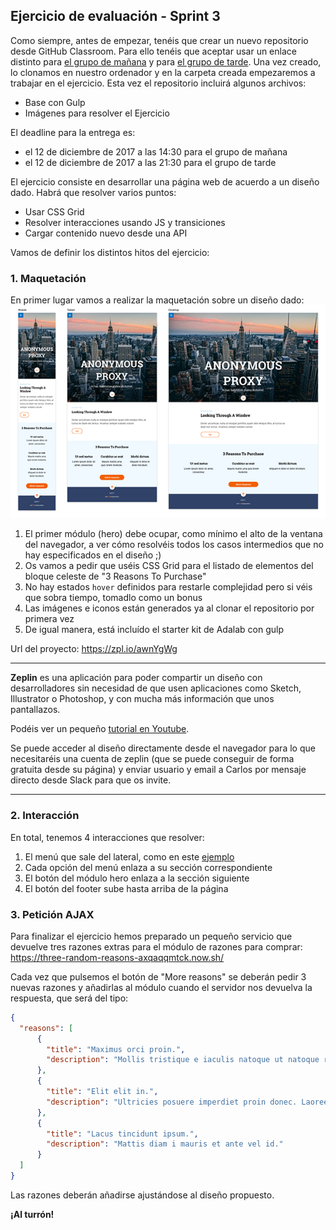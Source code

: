 ## Ejercicio de evaluación - Sprint 3

Como siempre, antes de empezar, tenéis que crear un nuevo repositorio desde GitHub Classroom. Para ello tenéis que aceptar usar un enlace distinto para [el grupo de mañana](https://classroom.github.com/a/yc9q-SOY) y para [el grupo de tarde](https://classroom.github.com/a/gAkpAoZW). Una vez creado, lo clonamos en nuestro ordenador y en la carpeta creada empezaremos a trabajar en el ejercicio. Esta vez el repositorio incluirá algunos archivos:  
* Base con Gulp
* Imágenes para resolver el Ejercicio

El deadline para la entrega es:
- el 12 de diciembre de 2017 a las 14:30 para el grupo de mañana
- el 12 de diciembre de 2017 a las 21:30 para el grupo de tarde

El ejercicio consiste en desarrollar una página web de acuerdo a un diseño dado. Habrá que resolver varios puntos:
- Usar CSS Grid
- Resolver interacciones usando JS y transiciones
- Cargar contenido nuevo desde una API

Vamos de definir los distintos hitos del ejercicio:

### 1. Maquetación

En primer lugar vamos a realizar la maquetación sobre un diseño dado:  
![Diseño sprint 3](assets/images/sprint3-design.png)

1. El primer módulo (hero) debe ocupar, como mínimo el alto de la ventana del navegador, a ver cómo resolvéis todos los casos intermedios que no hay especificados en el diseño ;)
2. Os vamos a pedir que uséis CSS Grid para el listado de elementos del bloque celeste de "3 Reasons To Purchase"
3. No hay estados `hover` definidos para restarle complejidad pero si véis que sobra tiempo, tomadlo como un bonus
4. Las imágenes e iconos están generados ya al clonar el repositorio por primera vez
5. De igual manera, está incluído el starter kit de Adalab con gulp

Url del proyecto: https://zpl.io/awnYgWg

***
**Zeplin** es una aplicación para poder compartir un diseño con desarrolladores sin necesidad de que usen aplicaciones como Sketch, Illustrator o Photoshop, y con mucha más información que unos pantallazos.

Podéis ver un pequeño [tutorial en Youtube](https://www.youtube.com/watch?time_continue=12&v=tbKZAGthUgQ).

Se puede acceder al diseño directamente desde el navegador para lo que necesitaréis una cuenta de zeplin (que se puede conseguir de forma gratuita desde su página) y enviar usuario y email a Carlos por mensaje directo desde Slack para que os invite.
***

### 2. Interacción
En total, tenemos 4 interacciones que resolver:
1. El menú que sale del lateral, como en este [ejemplo](https://marvelapp.com/7b61be1)
2. Cada opción del menú enlaza a su sección correspondiente
3. El botón del módulo hero enlaza a la sección siguiente
4. El botón del footer sube hasta arriba de la página


### 3. Petición AJAX
Para finalizar el ejercicio hemos preparado un pequeño servicio que devuelve tres razones extras para el módulo de razones para comprar: https://three-random-reasons-axqaqqmtck.now.sh/  

Cada vez que pulsemos el botón de "More reasons" se deberán pedir 3 nuevas razones y añadirlas al módulo cuando el servidor nos devuelva la respuesta, que será del tipo:

```json
{
  "reasons": [
      {
        "title": "Maximus orci proin.",
        "description": "Mollis tristique e iaculis natoque ut natoque rhoncus."
      },
      {
        "title": "Elit elit in.",
        "description": "Ultricies posuere imperdiet proin donec. Laoreet ultrices amet."
      },
      {
        "title": "Lacus tincidunt ipsum.",
        "description": "Mattis diam i mauris et ante vel id."
      }
  ]
}
```

Las razones deberán añadirse ajustándose al diseño propuesto.

**¡Al turrón!**
